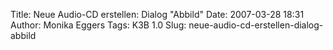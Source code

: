 Title: Neue Audio-CD erstellen: Dialog "Abbild"
Date: 2007-03-28 18:31
Author: Monika Eggers
Tags: K3B 1.0
Slug: neue-audio-cd-erstellen-dialog-abbild


